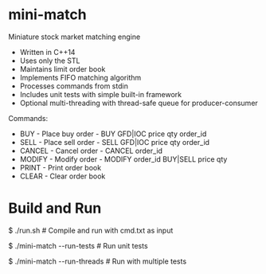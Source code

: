 # mini-match
Miniature stock market matching engine

* Written in C++14
* Uses only the STL
* Maintains limit order book
* Implements FIFO matching algorithm
* Processes commands from stdin
* Includes unit tests with simple built-in framework
* Optional multi-threading with thread-safe queue for producer-consumer

Commands:
* BUY - Place buy order - BUY GFD|IOC price qty order_id
* SELL - Place sell order - SELL GFD|IOC price qty order_id
* CANCEL - Cancel order - CANCEL order_id
* MODIFY - Modify order - MODIFY order_id BUY|SELL price qty
* PRINT - Print order book
* CLEAR - Clear order book

# Build and Run
$ ./run.sh # Compile and run with cmd.txt as input

$ ./mini-match --run-tests # Run unit tests

$ ./mini-match --run-threads # Run with multiple tests
